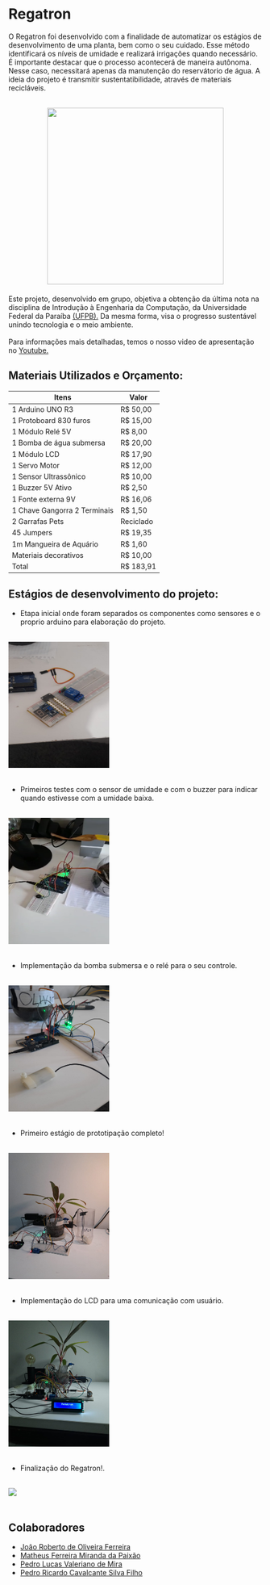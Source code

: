 # Regatron
<p style="align: justify"> O Regatron foi desenvolvido com a finalidade de automatizar os estágios de desenvolvimento de uma planta, bem como o seu cuidado. Esse método identificará os níveis de umidade e realizará irrigações quando necessário. 
É importante destacar que o processo acontecerá de maneira autônoma. Nesse caso, necessitará apenas da manutenção do reservátorio de água. A ideia do projeto é transmitir sustentatibilidade, através de materiais recicláveis.</p>

<br>
    <div align="center">
    <img src="https://lh3.googleusercontent.com/pw/ACtC-3fVSBZ0XF-mUcv7a3J-DNii5sXyQyVQS8M5dN_CReYTNwVIgeyLImmg7FHC9m2ZPTLOG7ZmtUNUiZpeY2ChBNOmF3VJDTpZT4EUe4C3clmmlQsKffZQcGmOBnoARhBDGCGYeP_Nuu5uqdVwxI4hohh4=s500-no?authuser=0" width = "350" height = "350" tilte = "Logo do Projeto">
    </div>
</br>

<div style="align: justify"> Este projeto, desenvolvido em grupo, objetiva a obtenção da última nota na disciplina de Introdução à Engenharia da Computação, da Universidade Federal da Paraíba <a href = http://ci.ufpb.br/>(UFPB).</a> Da mesma forma, visa o progresso sustentável unindo tecnologia e o meio ambiente.</div>

<br>
    <div style ="align: justify"> Para informações mais detalhadas, temos o nosso video de apresentação no <a href = "https://www.youtube.com/watch?v=EAiIXU2ocTk" /> Youtube.</a>

## Materiais Utilizados e Orçamento:
Itens     |             Valor          |
----------| ---------------------------|
1 Arduino UNO R3 |  R$ 50,00           | 
1 Protoboard 830 furos | R$ 15,00      |
1 Módulo Relé 5V |   R$ 8,00           |
1 Bomba de água submersa | R$ 20,00    |
1 Módulo LCD   |        R$ 17,90       |
1 Servo Motor |      R$ 12,00          |
1 Sensor Ultrassônico |  R$ 10,00      |
1 Buzzer 5V Ativo |       R$ 2,50      |
1 Fonte externa 9V |    R$ 16,06       | 
1 Chave Gangorra 2 Terminais | R$ 1,50 | 
2 Garrafas Pets |      Reciclado       | 
45 Jumpers      |    R$ 19,35          |
1m Mangueira de Aquário |   R$ 1,60   |
Materiais decorativos |   R$ 10,00     |
Total                |   R$ 183,91     |



## Estágios de desenvolvimento do projeto:
- Etapa inicial onde foram separados os componentes como sensores e o proprio arduino para elaboração do projeto.

<br>
    <div align="left">
    <img src="https://raw.githubusercontent.com/CavalcantePedro/Regador-Autonomo/main/Fotos/Prototipa%C3%A7%C3%A3o/07_06_2021.jpg" width = "200" height = "250" tilte = "Início do Projeto">
    </div>
</br>

- Primeiros testes com o sensor de umidade e com o buzzer para indicar quando estivesse com a umidade baixa.

<br>
    <div align="left">
    <img src="https://raw.githubusercontent.com/CavalcantePedro/Regador-Autonomo/main/Fotos/Prototipa%C3%A7%C3%A3o/08_06_2021.png" width = "200" height = "250" tilte = "Início do Projeto">
    </div>
</br>

- Implementação da bomba submersa e o relé para o seu controle.

<br>
    <div align="left">
    <img src="https://raw.githubusercontent.com/CavalcantePedro/Regador-Autonomo/main/Fotos/Prototipa%C3%A7%C3%A3o/09_06_2021.jpg" width = "200" height = "250" tilte = "Início do Projeto">
    </div>
</br>

- Primeiro estágio de prototipação completo!

<br>
    <div align="left">
    <img src="https://raw.githubusercontent.com/CavalcantePedro/Regador-Autonomo/main/Fotos/Prototipa%C3%A7%C3%A3o/16_06_2021.jpg" width = "200" height = "250" tilte = "Início do Projeto">
    </div>
</br>

- Implementação do LCD para uma comunicação com usuário.

<br>
    <div align ="left">
    <img src = "https://raw.githubusercontent.com/CavalcantePedro/Regador-Autonomo/main/Fotos/Prototipa%C3%A7%C3%A3o/21_06_2021(2).jpg" width = "200"
    height = "250" title = "Implementação do LCD">
    </div>
</br>

- Finalização do Regatron!.

<br>
    <div align ="left">
    <img src = https://raw.githubusercontent.com/CavalcantePedro/Regatron/main/Fotos/Prototipa%C3%A7%C3%A3o/23_06_2021(2).jpg widht = "200" height = "200">
    </div>
</br>

## Colaboradores
- [João Roberto de Oliveira Ferreira](https://github.com/roberto967)
- [Matheus Ferreira Miranda da Paixão](https://github.com/matheusfer0902)
- [Pedro Lucas Valeriano de Mira](https://github.com/JovemPedr0)
- [Pedro Ricardo Cavalcante Silva Filho](https://github.com/CavalcantePedro)

